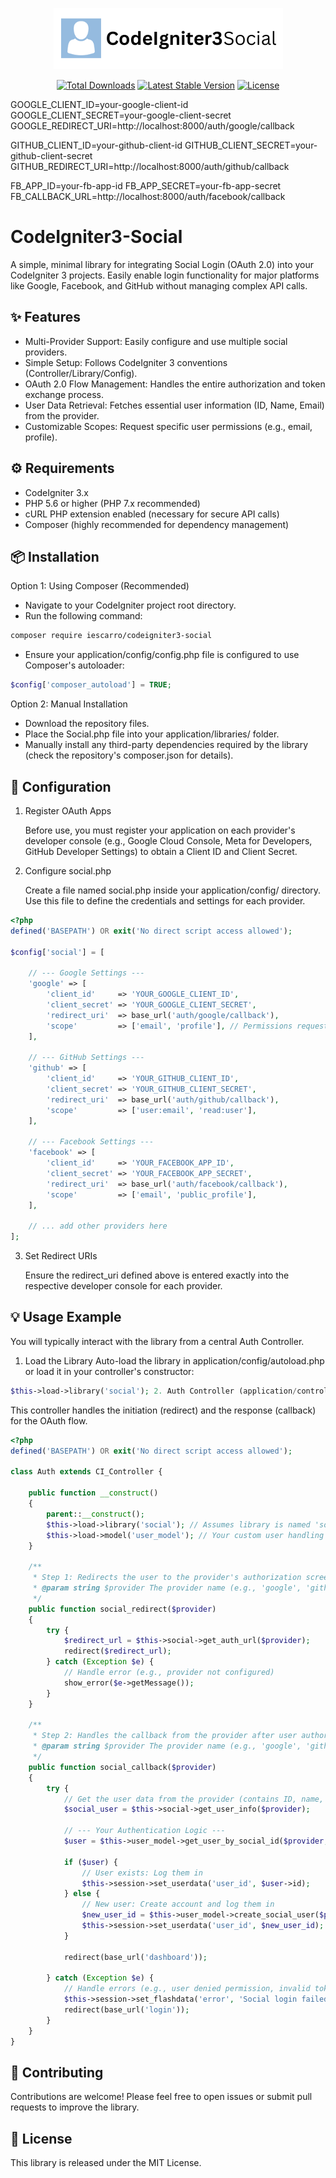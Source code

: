 <p align="center"><img src="/art/logo.png" alt="Logo CodeIgniter3 Social"></p>

<p align="center">
    <a href="https://packagist.org/packages/iescarro/codeigniter3-social"><img src="https://img.shields.io/packagist/dt/iescarro/codeigniter3-social" alt="Total Downloads"></a>
    <a href="https://packagist.org/packages/iescarro/codeigniter3-social"><img src="https://img.shields.io/packagist/v/iescarro/codeigniter3-social" alt="Latest Stable Version"></a>
    <a href="https://packagist.org/packages/iescarro/codeigniter3-social"><img src="https://img.shields.io/packagist/l/iescarro/codeigniter3-social" alt="License"></a>
</p>

GOOGLE_CLIENT_ID=your-google-client-id
GOOGLE_CLIENT_SECRET=your-google-client-secret
GOOGLE_REDIRECT_URI=http://localhost:8000/auth/google/callback

GITHUB_CLIENT_ID=your-github-client-id
GITHUB_CLIENT_SECRET=your-github-client-secret
GITHUB_REDIRECT_URI=http://localhost:8000/auth/github/callback

FB_APP_ID=your-fb-app-id
FB_APP_SECRET=your-fb-app-secret
FB_CALLBACK_URL=http://localhost:8000/auth/facebook/callback

# CodeIgniter3-Social

A simple, minimal library for integrating Social Login (OAuth 2.0) into your CodeIgniter 3 projects. Easily enable login functionality for major platforms like Google, Facebook, and GitHub without managing complex API calls.

## ✨ Features

- Multi-Provider Support: Easily configure and use multiple social providers.
- Simple Setup: Follows CodeIgniter 3 conventions (Controller/Library/Config).
- OAuth 2.0 Flow Management: Handles the entire authorization and token exchange process.
- User Data Retrieval: Fetches essential user information (ID, Name, Email) from the provider.
- Customizable Scopes: Request specific user permissions (e.g., email, profile).

## ⚙️ Requirements

- CodeIgniter 3.x
- PHP 5.6 or higher (PHP 7.x recommended)
- cURL PHP extension enabled (necessary for secure API calls)
- Composer (highly recommended for dependency management)

## 📦 Installation

Option 1: Using Composer (Recommended)

- Navigate to your CodeIgniter project root directory.
- Run the following command:

```bash
composer require iescarro/codeigniter3-social
```

- Ensure your application/config/config.php file is configured to use Composer's autoloader:

```php
$config['composer_autoload'] = TRUE;
```

Option 2: Manual Installation

- Download the repository files.
- Place the Social.php file into your application/libraries/ folder.
- Manually install any third-party dependencies required by the library (check the repository's composer.json for details).

## 🔑 Configuration

1. Register OAuth Apps

   Before use, you must register your application on each provider's developer console (e.g., Google Cloud Console, Meta for Developers, GitHub Developer Settings) to obtain a Client ID and Client Secret.

2. Configure social.php

   Create a file named social.php inside your application/config/ directory. Use this file to define the credentials and settings for each provider.

```php
<?php
defined('BASEPATH') OR exit('No direct script access allowed');

$config['social'] = [

    // --- Google Settings ---
    'google' => [
        'client_id'     => 'YOUR_GOOGLE_CLIENT_ID',
        'client_secret' => 'YOUR_GOOGLE_CLIENT_SECRET',
        'redirect_uri'  => base_url('auth/google/callback'),
        'scope'         => ['email', 'profile'], // Permissions requested
    ],

    // --- GitHub Settings ---
    'github' => [
        'client_id'     => 'YOUR_GITHUB_CLIENT_ID',
        'client_secret' => 'YOUR_GITHUB_CLIENT_SECRET',
        'redirect_uri'  => base_url('auth/github/callback'),
        'scope'         => ['user:email', 'read:user'],
    ],

    // --- Facebook Settings ---
    'facebook' => [
        'client_id'     => 'YOUR_FACEBOOK_APP_ID',
        'client_secret' => 'YOUR_FACEBOOK_APP_SECRET',
        'redirect_uri'  => base_url('auth/facebook/callback'),
        'scope'         => ['email', 'public_profile'],
    ],

    // ... add other providers here
];
```

3. Set Redirect URIs

   Ensure the redirect_uri defined above is entered exactly into the respective developer console for each provider.

## 💡 Usage Example

You will typically interact with the library from a central Auth Controller.

1. Load the Library
   Auto-load the library in application/config/autoload.php or load it in your controller's constructor:

```php
$this->load->library('social'); 2. Auth Controller (application/controllers/Auth.php)
```

This controller handles the initiation (redirect) and the response (callback) for the OAuth flow.

```php
<?php
defined('BASEPATH') OR exit('No direct script access allowed');

class Auth extends CI_Controller {

    public function __construct()
    {
        parent::__construct();
        $this->load->library('social'); // Assumes library is named 'social'
        $this->load->model('user_model'); // Your custom user handling model
    }

    /**
     * Step 1: Redirects the user to the provider's authorization screen.
     * @param string $provider The provider name (e.g., 'google', 'github')
     */
    public function social_redirect($provider)
    {
        try {
            $redirect_url = $this->social->get_auth_url($provider);
            redirect($redirect_url);
        } catch (Exception $e) {
            // Handle error (e.g., provider not configured)
            show_error($e->getMessage());
        }
    }

    /**
     * Step 2: Handles the callback from the provider after user authorization.
     * @param string $provider The provider name (e.g., 'google', 'github')
     */
    public function social_callback($provider)
    {
        try {
            // Get the user data from the provider (contains ID, name, email)
            $social_user = $this->social->get_user_info($provider);

            // --- Your Authentication Logic ---
            $user = $this->user_model->get_user_by_social_id($provider, $social_user->id);

            if ($user) {
                // User exists: Log them in
                $this->session->set_userdata('user_id', $user->id);
            } else {
                // New user: Create account and log them in
                $new_user_id = $this->user_model->create_social_user($provider, $social_user);
                $this->session->set_userdata('user_id', $new_user_id);
            }

            redirect(base_url('dashboard'));

        } catch (Exception $e) {
            // Handle errors (e.g., user denied permission, invalid token)
            $this->session->set_flashdata('error', 'Social login failed: ' . $e->getMessage());
            redirect(base_url('login'));
        }
    }
}
```

## 🤝 Contributing

Contributions are welcome! Please feel free to open issues or submit pull requests to improve the library.

## 📄 License

This library is released under the MIT License.
